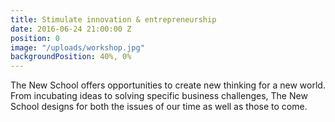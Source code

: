 ```yaml
---
title: Stimulate innovation & entrepreneurship
date: 2016-06-24 21:00:00 Z
position: 0
image: "/uploads/workshop.jpg"
backgroundPosition: 40%, 0%
---
```


The New School offers opportunities to create new thinking for a new world. From incubating ideas to solving specific business challenges, The New School designs for both the issues of our time as well as those to come.

